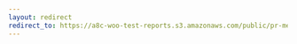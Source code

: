 ```yaml
---
layout: redirect
redirect_to: https://a8c-woo-test-reports.s3.amazonaws.com/public/pr-merge/40751/api/index.html
---
```

